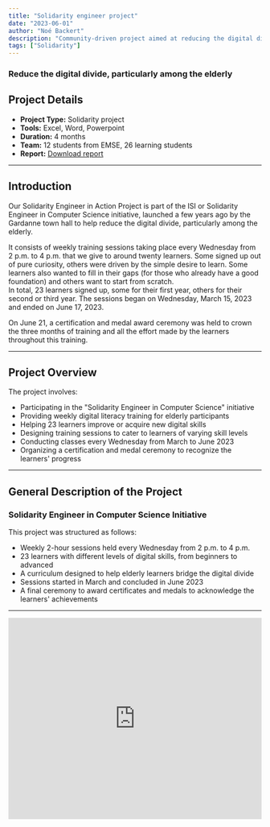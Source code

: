 ```yaml
---
title: "Solidarity engineer project"
date: "2023-06-01"
author: "Noé Backert"
description: "Community-driven project aimed at reducing the digital divide for elderly learners through weekly digital literacy training sessions. Includes curriculum design, hands-on teaching, and certification events."
tags: ["Solidarity"]
---
```


### Reduce the digital divide, particularly among the elderly


## Project Details

- **Project Type:** Solidarity project  
- **Tools:** Excel, Word, Powerpoint  
- **Duration:** 4 months  
- **Team:** 12 students from EMSE, 26 learning students  
- **Report:** [Download report](/files/Rapport-ISA.pdf)

---

## Introduction

Our Solidarity Engineer in Action Project is part of the ISI or Solidarity Engineer in Computer Science initiative, launched a few years ago by the Gardanne town hall to help reduce the digital divide, particularly among the elderly.

It consists of weekly training sessions taking place every Wednesday from 2 p.m. to 4 p.m. that we give to around twenty learners. Some signed up out of pure curiosity, others were driven by the simple desire to learn. Some learners also wanted to fill in their gaps (for those who already have a good foundation) and others want to start from scratch.  
In total, 23 learners signed up, some for their first year, others for their second or third year. The sessions began on Wednesday, March 15, 2023 and ended on June 17, 2023.

On June 21, a certification and medal award ceremony was held to crown the three months of training and all the effort made by the learners throughout this training.

---

## Project Overview

The project involves:

- Participating in the "Solidarity Engineer in Computer Science" initiative  
- Providing weekly digital literacy training for elderly participants  
- Helping 23 learners improve or acquire new digital skills  
- Designing training sessions to cater to learners of varying skill levels  
- Conducting classes every Wednesday from March to June 2023  
- Organizing a certification and medal ceremony to recognize the learners' progress  

---

## General Description of the Project

### Solidarity Engineer in Computer Science Initiative

This project was structured as follows:

- Weekly 2-hour sessions held every Wednesday from 2 p.m. to 4 p.m.  
- 23 learners with different levels of digital skills, from beginners to advanced  
- A curriculum designed to help elderly learners bridge the digital divide  
- Sessions started in March and concluded in June 2023  
- A final ceremony to award certificates and medals to acknowledge the learners' achievements  

---

<iframe src="https://www.linkedin.com/embed/feed/update/urn:li:activity:7082266962675867649/" title="Solidarity Engineer in Computer Science Initiative" style="width: 100%; height: 400px; border: none;" frameborder="0" allowfullscreen></iframe>

